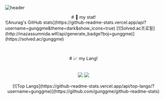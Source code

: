 ![header](https://capsule-render.vercel.app/api?type=Cylinder&color=auto&height=150&section=header&text=Hello!!&fontSize=50)
<center># 🧐 my stat!</center>  
![Anurag's GitHub stats](https://github-readme-stats.vercel.app/api?username=gunggme&theme=dark&show_icons=true)
[![Solved.ac프로필](http://mazassumnida.wtf/api/generate_badge?boj=gunggme)](https://solved.ac/gunggme)

<br/><center># 📈 my Lang!</center>
<center><br/><img src="https://img.shields.io/badge/C%23-CSharp-black"/> <img src="https://img.shields.io/badge/Unity-000000?style=flat-square&logo=Unity&logoColor=white"/></center>
<center><br/>[![Top Langs](https://github-readme-stats.vercel.app/api/top-langs/?username=gunggme)](https://github.com/gunggme/github-readme-stats)</center>

